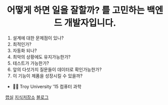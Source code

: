 <h1 align="center"> 어떻게 하면 일을 잘할까? 를 고민하는 백엔드 개발자입니다.</h1>

1. 설계에 대한 문제점이 있나?
2. 최적인가?
3. 자동화 되나?
4. 최악의 상황에도 유지가능한가?
5. 테스트가 가능한가?
6. 앞의 다섯가지 질문들이 데이터로 확인가능한가?
7. 이 기능이 제품을 성장시킬 수 있을까?

- 👨‍💻 Troy University '15 컴퓨터 과학

[랩실](https://github.com/jivebreaddev/experiment-garage)
[지식저장소]()
[블로그]()
